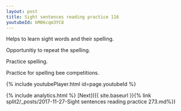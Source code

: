```yaml
---
layout: post
title: Sight sentences reading practice 116
youtubeId: bM06cqm3YC8
---
```

 
 
Helps to learn sight words and their spelling.

Opportunitiy to repeat the spelling. 

Practice spelling. 
 
Practice for spelling bee competitions. 
 
{% include youtubePlayer.html id=page.youtubeId %}
 
 
{% include analytics.html %} 
[Next]({{ site.baseurl }}{% link  split2/_posts/2017-11-27-Sight sentences reading practice 273.md%})
 
